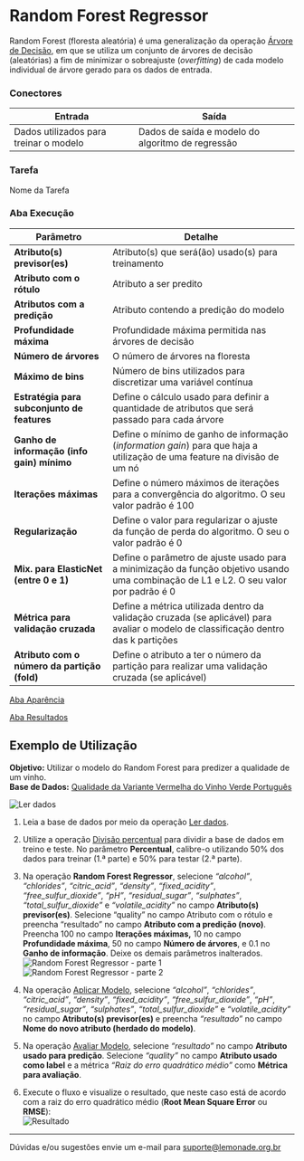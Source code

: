 # Random Forest Regressor

Random Forest (floresta aleatória) é uma generalização da operação [Árvore de Decisão][1], em que se utiliza um conjunto de árvores de decisão (aleatórias) a fim de minimizar o sobreajuste (*overfitting*) de cada modelo individual de árvore gerado para os dados de entrada.

### Conectores
| Entrada | Saída |
| --- | --- |
| Dados utilizados para treinar o modelo | Dados de saída e modelo do algoritmo de regressão |

### Tarefa
Nome da Tarefa

### Aba Execução
| Parâmetro | Detalhe |
| --- | --- |
| **Atributo(s) previsor(es)** | Atributo(s) que será(ão) usado(s) para treinamento |
| **Atributo com o rótulo** | Atributo a ser predito |
| **Atributos com a predição** | Atributo contendo a predição do modelo |
| **Profundidade máxima** | Profundidade máxima permitida nas árvores de decisão |
| **Número de árvores** | O número de árvores na floresta |
| **Máximo de bins** | Número de bins utilizados para discretizar uma variável contínua |
| **Estratégia para subconjunto de features** | Define o cálculo usado para definir a quantidade de atributos que será passado para cada árvore |
| **Ganho de informação (info gain) mínimo** | Define o mínimo de ganho de informação (*information gain*) para que haja a utilização de uma feature na divisão de um nó |
| **Iterações máximas** | Define o número máximos de iterações para a convergência do algoritmo. O seu valor padrão é 100 |
| **Regularização** | Define o valor para regularizar o ajuste da função de perda do algoritmo. O seu o valor padrão é 0 |
| **Mix. para ElasticNet (entre 0 e 1)** | Define o parâmetro de ajuste usado para a minimização da função objetivo usando uma combinação de L1 e L2. O seu valor por padrão é 0 |
| **Métrica para validação cruzada** | Define a métrica utilizada dentro da validação cruzada (se aplicável) para avaliar o modelo de classificação dentro das k partições |
| **Atributo com o número da partição (fold)** | Define o atributo a ter o número da partição para realizar uma validação cruzada (se aplicável) |

[Aba Aparência][2]

[Aba Resultados][3] 

## Exemplo de Utilização
**Objetivo:** Utilizar o modelo do Random Forest para predizer a qualidade de um vinho. \
**Base de Dados:** [Qualidade da Variante Vermelha do Vinho Verde Português][4]

![Ler dados](/img/spark/aprendizado_de_maquina/regressao_random_forest/image3.png)

1. Leia a base de dados por meio da operação [Ler dados][5].

2. Utilize a operação [Divisão percentual][6] para dividir a base de dados em treino e teste. No parâmetro **Percentual**, calibre-o utilizando 50% dos dados para treinar (1.ª parte) e 50% para testar (2.ª parte).

3. Na operação **Random Forest Regressor**, selecione *“alcohol”*, *“chlorides”*, *“citric_acid”*, *“density”*, *“fixed_acidity”*, *“free_sulfur_dioxide”*, *“pH”*, *“residual_sugar”*, *“sulphates”*, *“total_sulfur_dioxide”* e *“volatile_acidity”* no campo **Atributo(s) previsor(es)**. Selecione “quality” no campo Atributo com o rótulo e preencha “resultado” no campo **Atributo com a predição (novo)**. Preencha 100 no campo **Iterações máximas,** 10 no campo **Profundidade máxima**, 50 no campo **Número de árvores**, e 0.1 no **Ganho de informação**. Deixe os demais parâmetros inalterados.\
![Random Forest Regressor - parte 1](/img/spark/aprendizado_de_maquina/regressao_random_forest/image4.png)
![Random Forest Regressor - parte 2](/img/spark/aprendizado_de_maquina/regressao_random_forest/image2.png)

4. Na operação [Aplicar Modelo][7], selecione *“alcohol”*, *“chlorides”*, *“citric_acid”*, *“density”*, *“fixed_acidity”*, *“free_sulfur_dioxide”*, *“pH”*, *“residual_sugar”*, *“sulphates”*, *“total_sulfur_dioxide”* e *“volatile_acidity”* no campo **Atributo(s) previsor(es)** e preencha *“resultado”* no campo **Nome do novo atributo (herdado do modelo)**. 

5. Na operação [Avaliar Modelo][8], selecione *“resultado”* no campo **Atributo usado para predição**. Selecione *“quality”* no campo **Atributo usado como label** e a métrica *“Raiz do erro quadrático médio”* como **Métrica para avaliação**.

6. Execute o fluxo e visualize o resultado, que neste caso está de acordo com a raiz do erro quadrático médio (**Root Mean Square Error** ou **RMSE**):\
![Resultado](/img/spark/aprendizado_de_maquina/regressao_random_forest/image1.png)

---
Dúvidas e/ou sugestões envie um e-mail para suporte@lemonade.org.br

[1]: /pt-br/spark/aprendizado-de-maquina/classificacao-arvore-de-decisao.html
[2]: /pt-br/spark/documentacao-geral/aba-aparencia.html
[3]: /pt-br/spark/documentacao-geral/aba-resultados.html
[4]: /pt-br/spark/base-de-dados/#msnbc-com
[5]: /pt-br/spark/entrada-e-saida/ler-dados.html
[6]: /pt-br/spark/pre-processamento-de-dados/amostragem-divisao-percentual.html
[7]: /pt-br/spark/modelo-e-avaliacao/aplicar-modelo.html
[8]: /pt-br/spark/modelo-e-avaliacao/avaliar-modelo.html